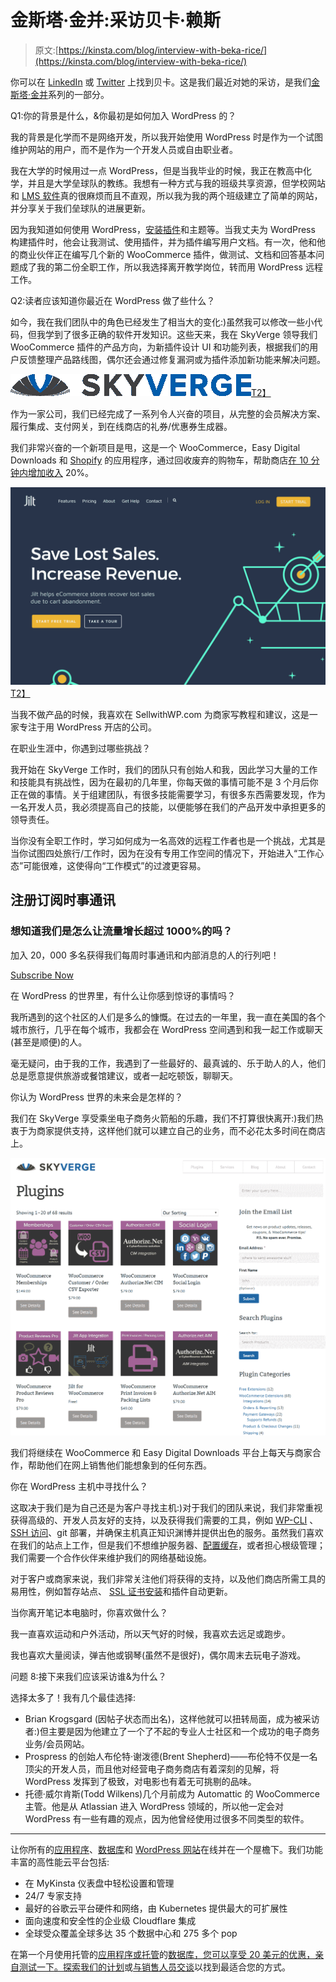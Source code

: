 # 金斯塔·金并:采访贝卡·赖斯

> 原文:[https://kinsta.com/blog/interview-with-beka-rice/](https://kinsta.com/blog/interview-with-beka-rice/)

你可以在 [LinkedIn](https://www.linkedin.com/in/bekarice/) 或 [Twitter](https://twitter.com/Beka_Rice) 上找到贝卡。这是我们最近对她的采访，是我们[金斯塔·金并](https://kinsta.com/?post_type=post&s=kingpin)系列的一部分。

Q1:你的背景是什么，&你最初是如何加入 WordPress 的？

我的背景是化学而不是网络开发，所以我开始使用 WordPress 时是作为一个试图维护网站的用户，而不是作为一个开发人员或自由职业者。

我在大学的时候用过一点 WordPress，但是当我毕业的时候，我正在教高中化学，并且是大学垒球队的教练。我想有一种方式与我的班级共享资源，但学校网站和 [LMS 软件](https://kinsta.com/blog/wordpress-lms-plugins/)真的很麻烦而且不直观，所以我为我的两个班级建立了简单的网站，并分享关于我们垒球队的进展更新。

因为我知道如何使用 WordPress，[安装插件](https://kinsta.com/knowledgebase/how-to-install-wordpress-plugins/)和主题等。当我丈夫为 WordPress 构建插件时，他会让我测试、使用插件，并为插件编写用户文档。有一次，他和他的商业伙伴正在编写几个新的 WooCommerce 插件，做测试、文档和回答基本问题成了我的第二份全职工作，所以我选择离开教学岗位，转而用 WordPress 远程工作。

Q2:读者应该知道你最近在 WordPress 做了些什么？

如今，我在我们团队中的角色已经发生了相当大的变化:)虽然我可以修改一些小代码，但我学到了很多正确的软件开发知识。这些天来，我在 SkyVerge 领导我们 WooCommerce 插件的产品方向，为新插件设计 UI 和功能列表，根据我们的用户反馈整理产品路线图，偶尔还会通过修复漏洞或为插件添加新功能来解决问题。

[![skyverge](img/8da010ee97624ad81a6f37f4369498b4.png)T2】](https://www.skyverge.com/)

作为一家公司，我们已经完成了一系列令人兴奋的项目，从完整的会员解决方案、履行集成、支付网关，到在线商店的礼券/优惠券生成器。

我们非常兴奋的一个新项目是甩，这是一个 WooCommerce，Easy Digital Downloads 和 [Shopify](https://kinsta.com/blog/shopify-alternatives/) 的应用程序，通过回收废弃的购物车，帮助商店[在 10 分钟内增加收入](https://kinsta.com/blog/ecommerce-strategies/) 20%。

[![jilt](img/0591842e0065f5ee812dec588d9a0359.png)T2】](https://jilt.com/)

当我不做产品的时候，我喜欢在 SellwithWP.com 为商家写教程和建议，这是一家专注于用 WordPress 开店的公司。

在职业生涯中，你遇到过哪些挑战？

我开始在 SkyVerge 工作时，我们的团队只有创始人和我，因此学习大量的工作和技能具有挑战性，因为在最初的几年里，你每天做的事情可能不是 3 个月后你正在做的事情。关于组建团队，有很多技能需要学习，有很多东西需要发现，作为一名开发人员，我必须提高自己的技能，以便能够在我们的产品开发中承担更多的领导责任。

当你没有全职工作时，学习如何成为一名高效的远程工作者也是一个挑战，尤其是当你试图四处旅行/工作时，因为在没有专用工作空间的情况下，开始进入“工作心态”可能很难，这使得向“工作模式”的过渡更容易。

## 注册订阅时事通讯



### 想知道我们是怎么让流量增长超过 1000%的吗？

加入 20，000 多名获得我们每周时事通讯和内部消息的人的行列吧！

[Subscribe Now](#newsletter)

在 WordPress 的世界里，有什么让你感到惊讶的事情吗？

我所遇到的这个社区的人们是多么的慷慨。在过去的一年里，我一直在美国的各个城市旅行，几乎在每个城市，我都会在 WordPress 空间遇到和我一起工作或聊天(甚至是顺便)的人。

毫无疑问，由于我的工作，我遇到了一些最好的、最真诚的、乐于助人的人，他们总是愿意提供旅游或餐馆建议，或者一起吃顿饭，聊聊天。

你认为 WordPress 世界的未来会是怎样的？

我们在 SkyVerge 享受乘坐电子商务火箭船的乐趣，我们不打算很快离开:)我们热衷于为商家提供支持，这样他们就可以建立自己的业务，而不必花太多时间在商店上。

![skyverge ecommerce plugins](img/ed7ed52eb05f51cb1ac34dd35502e421.png)

我们将继续在 WooCommerce 和 Easy Digital Downloads 平台上每天与商家合作，帮助他们在网上销售他们能想象到的任何东西。

你在 WordPress 主机中寻找什么？

这取决于我们是为自己还是为客户寻找主机:)对于我们的团队来说，我们非常重视获得高级的、开发人员友好的支持，以及获得我们需要的工具，例如 [WP-CLI](https://kinsta.com/blog/wp-cli/) 、 [SSH 访问](https://kinsta.com/blog/how-to-use-ssh/)、git 部署，并确保主机真正知识渊博并提供出色的服务。虽然我们喜欢在我们的站点上工作，但是我们不想维护服务器、[配置缓存](https://kinsta.com/blog/wordpress-caching-plugins/)，或者担心根级管理；我们需要一个合作伙伴来维护我们的网络基础设施。

对于客户或商家来说，我们非常关注他们将获得的支持，以及他们商店所需工具的易用性，例如暂存站点、 [SSL 证书安装](https://kinsta.com/blog/free-ssl-certificate/)和插件自动更新。

当你离开笔记本电脑时，你喜欢做什么？

我一直喜欢运动和户外活动，所以天气好的时候，我喜欢去远足或跑步。

我也喜欢大量阅读，弹吉他或钢琴(虽然不是很好)，偶尔周末去玩电子游戏。

问题 8:接下来我们应该采访谁&为什么？

选择太多了！我有几个最佳选择:

*   Brian Krogsgard (因帖子状态而出名)，这样他就可以扭转局面，成为被采访者:)但主要是因为他建立了一个了不起的专业人士社区和一个成功的电子商务业务/会员网站。
*   Prospress 的创始人布伦特·谢泼德(Brent Shepherd)——布伦特不仅是一名顶尖的开发人员，而且他对经营电子商务商店有着深刻的见解，将 WordPress 发挥到了极致，对电影也有着无可挑剔的品味。
*   托德·威尔肯斯(Todd Wilkens)几个月前成为 Automattic 的 WooCommerce 主管。他是从 Atlassian 进入 WordPress 领域的，所以他一定会对 WordPress 有一些有趣的观点，因为他曾经使用过很多不同类型的软件。

* * *

让你所有的[应用程序](https://kinsta.com/application-hosting/)、[数据库](https://kinsta.com/database-hosting/)和 [WordPress 网站](https://kinsta.com/wordpress-hosting/)在线并在一个屋檐下。我们功能丰富的高性能云平台包括:

*   在 MyKinsta 仪表盘中轻松设置和管理
*   24/7 专家支持
*   最好的谷歌云平台硬件和网络，由 Kubernetes 提供最大的可扩展性
*   面向速度和安全性的企业级 Cloudflare 集成
*   全球受众覆盖全球多达 35 个数据中心和 275 多个 pop

在第一个月使用托管的[应用程序或托管](https://kinsta.com/application-hosting/)的[数据库，您可以享受 20 美元的优惠，亲自测试一下。探索我们的](https://kinsta.com/database-hosting/)[计划](https://kinsta.com/plans/)或[与销售人员交谈](https://kinsta.com/contact-us/)以找到最适合您的方式。